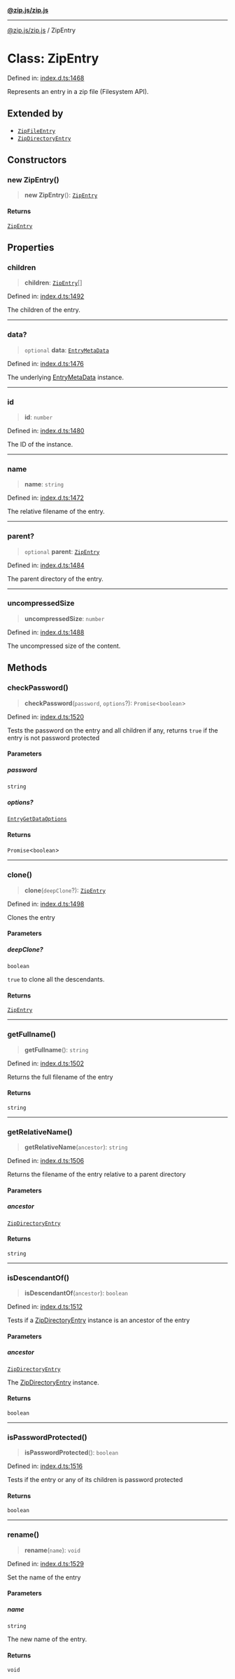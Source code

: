 [**@zip.js/zip.js**](../README.md)

***

[@zip.js/zip.js](../globals.md) / ZipEntry

# Class: ZipEntry

Defined in: [index.d.ts:1468](https://github.com/gildas-lormeau/zip.js/blob/6e0fd98b749fcfd4608f898ad72964d533d72ffa/index.d.ts#L1468)

Represents an entry in a zip file (Filesystem API).

## Extended by

- [`ZipFileEntry`](ZipFileEntry.md)
- [`ZipDirectoryEntry`](ZipDirectoryEntry.md)

## Constructors

### new ZipEntry()

> **new ZipEntry**(): [`ZipEntry`](ZipEntry.md)

#### Returns

[`ZipEntry`](ZipEntry.md)

## Properties

### children

> **children**: [`ZipEntry`](ZipEntry.md)[]

Defined in: [index.d.ts:1492](https://github.com/gildas-lormeau/zip.js/blob/6e0fd98b749fcfd4608f898ad72964d533d72ffa/index.d.ts#L1492)

The children of the entry.

***

### data?

> `optional` **data**: [`EntryMetaData`](../interfaces/EntryMetaData.md)

Defined in: [index.d.ts:1476](https://github.com/gildas-lormeau/zip.js/blob/6e0fd98b749fcfd4608f898ad72964d533d72ffa/index.d.ts#L1476)

The underlying [EntryMetaData](../interfaces/EntryMetaData.md) instance.

***

### id

> **id**: `number`

Defined in: [index.d.ts:1480](https://github.com/gildas-lormeau/zip.js/blob/6e0fd98b749fcfd4608f898ad72964d533d72ffa/index.d.ts#L1480)

The ID of the instance.

***

### name

> **name**: `string`

Defined in: [index.d.ts:1472](https://github.com/gildas-lormeau/zip.js/blob/6e0fd98b749fcfd4608f898ad72964d533d72ffa/index.d.ts#L1472)

The relative filename of the entry.

***

### parent?

> `optional` **parent**: [`ZipEntry`](ZipEntry.md)

Defined in: [index.d.ts:1484](https://github.com/gildas-lormeau/zip.js/blob/6e0fd98b749fcfd4608f898ad72964d533d72ffa/index.d.ts#L1484)

The parent directory of the entry.

***

### uncompressedSize

> **uncompressedSize**: `number`

Defined in: [index.d.ts:1488](https://github.com/gildas-lormeau/zip.js/blob/6e0fd98b749fcfd4608f898ad72964d533d72ffa/index.d.ts#L1488)

The uncompressed size of the content.

## Methods

### checkPassword()

> **checkPassword**(`password`, `options`?): `Promise`\<`boolean`\>

Defined in: [index.d.ts:1520](https://github.com/gildas-lormeau/zip.js/blob/6e0fd98b749fcfd4608f898ad72964d533d72ffa/index.d.ts#L1520)

Tests the password on the entry and all children if any, returns `true` if the entry is not password protected

#### Parameters

##### password

`string`

##### options?

[`EntryGetDataOptions`](../interfaces/EntryGetDataOptions.md)

#### Returns

`Promise`\<`boolean`\>

***

### clone()

> **clone**(`deepClone`?): [`ZipEntry`](ZipEntry.md)

Defined in: [index.d.ts:1498](https://github.com/gildas-lormeau/zip.js/blob/6e0fd98b749fcfd4608f898ad72964d533d72ffa/index.d.ts#L1498)

Clones the entry

#### Parameters

##### deepClone?

`boolean`

`true` to clone all the descendants.

#### Returns

[`ZipEntry`](ZipEntry.md)

***

### getFullname()

> **getFullname**(): `string`

Defined in: [index.d.ts:1502](https://github.com/gildas-lormeau/zip.js/blob/6e0fd98b749fcfd4608f898ad72964d533d72ffa/index.d.ts#L1502)

Returns the full filename of the entry

#### Returns

`string`

***

### getRelativeName()

> **getRelativeName**(`ancestor`): `string`

Defined in: [index.d.ts:1506](https://github.com/gildas-lormeau/zip.js/blob/6e0fd98b749fcfd4608f898ad72964d533d72ffa/index.d.ts#L1506)

Returns the filename of the entry relative to a parent directory

#### Parameters

##### ancestor

[`ZipDirectoryEntry`](ZipDirectoryEntry.md)

#### Returns

`string`

***

### isDescendantOf()

> **isDescendantOf**(`ancestor`): `boolean`

Defined in: [index.d.ts:1512](https://github.com/gildas-lormeau/zip.js/blob/6e0fd98b749fcfd4608f898ad72964d533d72ffa/index.d.ts#L1512)

Tests if a [ZipDirectoryEntry](ZipDirectoryEntry.md) instance is an ancestor of the entry

#### Parameters

##### ancestor

[`ZipDirectoryEntry`](ZipDirectoryEntry.md)

The [ZipDirectoryEntry](ZipDirectoryEntry.md) instance.

#### Returns

`boolean`

***

### isPasswordProtected()

> **isPasswordProtected**(): `boolean`

Defined in: [index.d.ts:1516](https://github.com/gildas-lormeau/zip.js/blob/6e0fd98b749fcfd4608f898ad72964d533d72ffa/index.d.ts#L1516)

Tests if the entry or any of its children is password protected

#### Returns

`boolean`

***

### rename()

> **rename**(`name`): `void`

Defined in: [index.d.ts:1529](https://github.com/gildas-lormeau/zip.js/blob/6e0fd98b749fcfd4608f898ad72964d533d72ffa/index.d.ts#L1529)

Set the name of the entry

#### Parameters

##### name

`string`

The new name of the entry.

#### Returns

`void`
